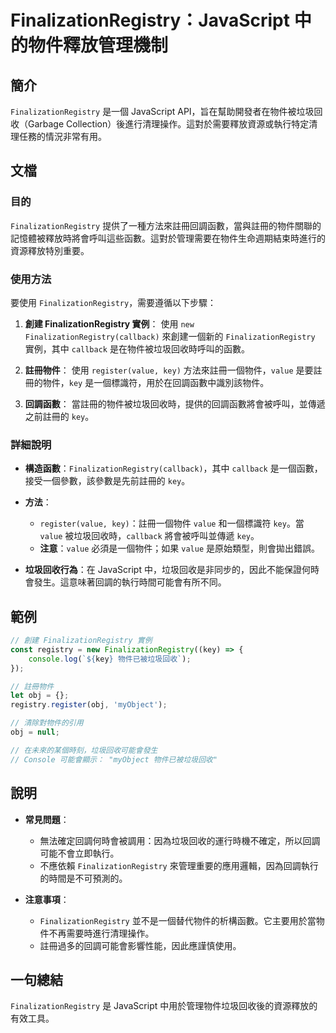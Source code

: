 <!--
Meta Description: # FinalizationRegistry：JavaScript 中的物件釋放管理機制 ## 簡介 `FinalizationRegistry` 是一個 JavaScript API，旨在幫助開發者在物件被垃圾回收（Garbage Collection）後進行清理操作。這對於需要釋放資源或執行特定...
Meta Keywords: finalizationregistry, key, value, javascript, callback
-->

# FinalizationRegistry：JavaScript 中的物件釋放管理機制

## 簡介
`FinalizationRegistry` 是一個 JavaScript API，旨在幫助開發者在物件被垃圾回收（Garbage Collection）後進行清理操作。這對於需要釋放資源或執行特定清理任務的情況非常有用。

## 文檔
### 目的
`FinalizationRegistry` 提供了一種方法來註冊回調函數，當與註冊的物件關聯的記憶體被釋放時將會呼叫這些函數。這對於管理需要在物件生命週期結束時進行的資源釋放特別重要。

### 使用方法
要使用 `FinalizationRegistry`，需要遵循以下步驟：

1. **創建 FinalizationRegistry 實例**：
   使用 `new FinalizationRegistry(callback)` 來創建一個新的 `FinalizationRegistry` 實例，其中 `callback` 是在物件被垃圾回收時呼叫的函數。

2. **註冊物件**：
   使用 `register(value, key)` 方法來註冊一個物件，`value` 是要註冊的物件，`key` 是一個標識符，用於在回調函數中識別該物件。

3. **回調函數**：
   當註冊的物件被垃圾回收時，提供的回調函數將會被呼叫，並傳遞之前註冊的 `key`。

### 詳細說明
- **構造函數**：`FinalizationRegistry(callback)`，其中 `callback` 是一個函數，接受一個參數，該參數是先前註冊的 `key`。
  
- **方法**：
  - `register(value, key)`：註冊一個物件 `value` 和一個標識符 `key`。當 `value` 被垃圾回收時，`callback` 將會被呼叫並傳遞 `key`。
  - **注意**：`value` 必須是一個物件；如果 `value` 是原始類型，則會拋出錯誤。

- **垃圾回收行為**：在 JavaScript 中，垃圾回收是非同步的，因此不能保證何時會發生。這意味著回調的執行時間可能會有所不同。

## 範例
```javascript
// 創建 FinalizationRegistry 實例
const registry = new FinalizationRegistry((key) => {
    console.log(`${key} 物件已被垃圾回收`);
});

// 註冊物件
let obj = {};
registry.register(obj, 'myObject');

// 清除對物件的引用
obj = null;

// 在未來的某個時刻，垃圾回收可能會發生
// Console 可能會顯示： "myObject 物件已被垃圾回收"
```

## 說明
- **常見問題**：
  - 無法確定回調何時會被調用：因為垃圾回收的運行時機不確定，所以回調可能不會立即執行。
  - 不應依賴 `FinalizationRegistry` 來管理重要的應用邏輯，因為回調執行的時間是不可預測的。

- **注意事項**：
  - `FinalizationRegistry` 並不是一個替代物件的析構函數。它主要用於當物件不再需要時進行清理操作。
  - 註冊過多的回調可能會影響性能，因此應謹慎使用。

## 一句總結
`FinalizationRegistry` 是 JavaScript 中用於管理物件垃圾回收後的資源釋放的有效工具。